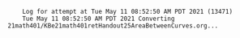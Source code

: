         Log for attempt at Tue May 11 08:52:50 AM PDT 2021 (13471)
        Tue May 11 08:52:50 AM PDT 2021 Converting 21math401/KBe21math401retHandout25AreaBetweenCurves.org...
